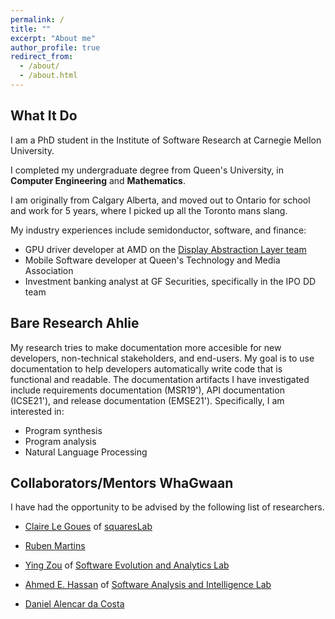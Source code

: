 ```yaml
---
permalink: /
title: ""
excerpt: "About me"
author_profile: true
redirect_from: 
  - /about/
  - /about.html
---
```


## What It Do
I am a PhD student in the Institute of Software Research at Carnegie Mellon University.

I completed my undergraduate degree from Queen's University, in **Computer Engineering** and **Mathematics**. 

I am originally from Calgary Alberta, and moved out to Ontario for school and work for 5 years, where I picked up all the Toronto mans slang.

My industry experiences include semidonductor, software, and finance:
- GPU driver developer at AMD on the [Display Abstraction Layer team](https://www.x.org/wiki/Events/XDC2016/Program/amd_dal.pdf)
- Mobile Software developer at Queen's Technology and Media Association
- Investment banking analyst at GF Securities, specifically in the IPO DD team

## Bare Research Ahlie
My research tries to make documentation more accesible for new developers, non-technical stakeholders, and end-users. My goal is to use documentation to help developers automatically write code that is functional and readable. The documentation artifacts I have investigated include requirements documentation (MSR19'), API documentation (ICSE21'), and release documentation (EMSE21'). 
Specifically, I am interested in:
- Program synthesis 
- Program analysis
- Natural Language Processing


## Collaborators/Mentors WhaGwaan
I have had the opportunity to be advised by the following list of researchers.

- [Claire Le Goues](https://clairelegoues.com/) of [squaresLab](https://squareslab.github.io/)

- [Ruben Martins](https://sat-group.github.io/ruben/)

- [Ying Zou](https://www.ece.queensu.ca/people/Y-Zou/index.html) of [Software Evolution and Analytics Lab](https://seal-queensu.github.io/)

- [Ahmed E. Hassan](http://research.cs.queensu.ca/home/ahmed/home/) of [Software Analysis and Intelligence Lab](http://sail.cs.queensu.ca/)

- [Daniel Alencar da Costa](https://www.otago.ac.nz/info-science/people/daniel-alencardacosta.html)



